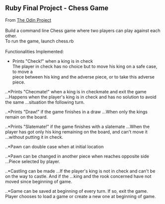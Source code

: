 ## Ruby Final Project - Chess Game

From [The Odin Project](http://www.theodinproject.com/ruby-programming/ruby-final-project)<br><br>
Build a command line Chess game where two players can play against each other.<br>
To run the game, launch chess.rb<br>
<br>
Functionalities Implemented:
* Prints "Check!" when a king is in check
<br>The player in check has no choice but to move his king on a safe case, to move a
<br>piece between his king and the adverse piece, or to take this adverse piece.

..*Prints "Checmate!" when a king is in checkmate and exit the game
...Happens when the player's king is in check and has no solution to avoid the same
...situation the following turn.

..*Prints "Draw!" if the game finishes in a draw
...When only the kings remain on the board.

..*Prints "Slatemate!" if the game finishes with a slatemate
...When the player has got only his king remaining on the board, and can't move it
...without putting it in check.

..*Pawn can double case when at initial location

..*Pawn can be changed in another piece when reaches opposite side
...Piece selected by player.

..*Castling can be made
...If the player's king is not in check and can't be on the way to castle. And if the
...king and the rook concerned have not moved since beginning of game.

..*Game can be saved at beginning of every turn. If so, exit the game. Player chooses to 
load a game or create a new one at beginning of game.
